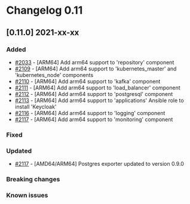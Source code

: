 # Changelog 0.11

## [0.11.0] 2021-xx-xx

### Added

- [#2033](https://github.com/epiphany-platform/epiphany/issues/2033) - [ARM64] Add arm64 support to 'repository' component
- [#2109](https://github.com/epiphany-platform/epiphany/issues/2109) - [ARM64] Add arm64 support to 'kubernetes_master' and 'kubernetes_node' components
- [#2110](https://github.com/epiphany-platform/epiphany/issues/2111) - [ARM64] Add arm64 support to 'kafka' component
- [#2111](https://github.com/epiphany-platform/epiphany/issues/2111) - [ARM64] Add arm64 support to 'load_balancer' component
- [#2112](https://github.com/epiphany-platform/epiphany/issues/2112) - [ARM64] Add arm64 support to 'postgresql' component
- [#2113](https://github.com/epiphany-platform/epiphany/issues/2113) - [ARM64] Add arm64 support to 'applications' Ansible role to install 'Keycloak'
- [#2116](https://github.com/epiphany-platform/epiphany/issues/2116) - [ARM64] Add arm64 support to 'logging' component
- [#2117](https://github.com/epiphany-platform/epiphany/issues/2117) - [ARM64] Add arm64 support to 'monitoring' component

### Fixed

### Updated

- [#2117](https://github.com/epiphany-platform/epiphany/issues/2117) - [AMD64/ARM64] Postgres exporter updated to version 0.9.0

### Breaking changes

### Known issues
